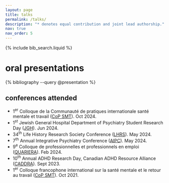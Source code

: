 ```yaml
---
layout: page
title: talks
permalink: /talks/
description: "* denotes equal contribution and joint lead authorship."
nav: true
nav_order: 5
---
```


<!-- Bibsearch Feature -->
{% include bib_search.liquid %}

<div class="publications">
    
<h1>oral presentations</h1>
{% bibliography --query @presentation %}

<h2>conferences attended</h2>

<div class="conferences">

<ul>
    <li>1<sup>er</sup> Colloque de la Communauté de pratiques internationale santé mentale et travail (<a href="https://colloque2024.santementaletravail.ca/">CoP SMT</a>). Oct 2024.</li>
    <li>1<sup>st</sup> Jewish General Hospital Department of Psychiatry Student Research Day (<a href="https://email.envoke.io/web_files/4217/20240606%20Student%20Research%20Day.pdf?utm_medium=email&utm_campaign=Psychiatry-Weekly---May-21&utm_source=Envoke-Envoke&utm_term=Psychiatry-Weekly---May-21&eid=0290ac042c5d7c6087eeb68820652a0b">JGH</a>). Jun 2024.</li>
    <li>34<sup>th</sup> Life History Research Society Conference (<a href="https://lifehistoryresearchsociety.com/">LHRS</a>). May 2024.</li>
    <li>7<sup>th</sup> Annual Integrative Psychiatry Conference (<a href="https://colloque2024.santementaletravail.ca/">AIPC</a>). May 2024.</li>
    <li>9<sup>e</sup> Colloque de professionnelles et professionnels en emploi (<a href="https://quariera.com/programmation/">QUARIERA</a>). Feb 2024.</li>
    <li>10<sup>th</sup> Annual ADHD Research Day, Canadian ADHD Resource Alliance (<a href="https://www.caddra.ca/research/adhd-research-day/">CADDRA</a>). Sept 2023.</li>
    <li>1<sup>er</sup> Colloque francophone international sur la santé mentale et le retour au travail (<a href="https://colloque2021.santementaletravail.ca/">CoP SMT</a>). Oct 2021.</li>
</ul>
</div>

